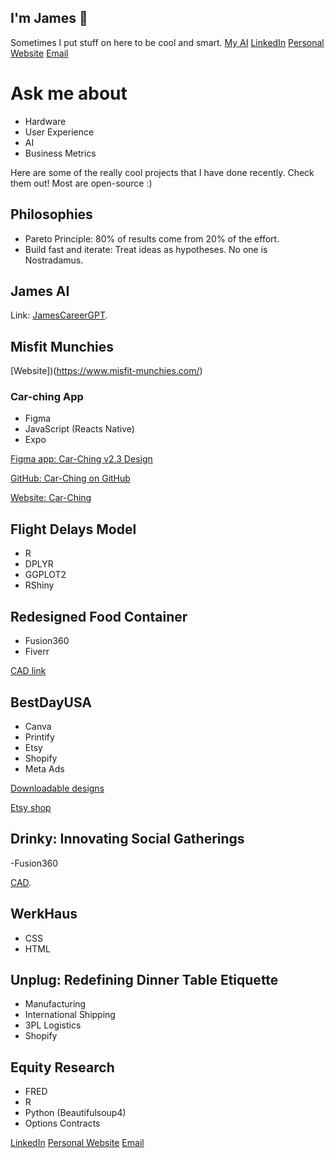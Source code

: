 ## I'm James 👋
Sometimes I put stuff on here to be cool and smart.
[My AI](https://chat.openai.com/g/g-4Ywacg0Tt-jamescareergpt)
[LinkedIn](https://www.linkedin.com/in/james--coleman/)
[Personal Website](https://www.jecolemans.com/)
[Email](mailto:jamescscoleman@gmail.com) 


  
# Ask me about
 - Hardware
 - User Experience
 - AI
 - Business Metrics 

Here are some of the really cool projects that I have done recently. Check them out! Most are open-source :)

## Philosophies

- Pareto Principle: 80% of results come from 20% of the effort.
- Build fast and iterate: Treat ideas as hypotheses. No one is Nostradamus.

## James AI
Link: [JamesCareerGPT](https://chat.openai.com/g/g-4Ywacg0Tt-jamescareergpt).

## Misfit Munchies

[Website])(https://www.misfit-munchies.com/)

### Car-ching App

- Figma
- JavaScript (Reacts Native)
- Expo

[Figma app: Car-Ching v2.3 Design](https://www.figma.com/file/kUBiJlgO5C4dgNS49pelCO/Car-Ching-v2.3?type=design&node-id=0%3A1&mode=design&t=hg5Vm1gAALJiSWBH-1)

[GitHub: Car-Ching on GitHub](https://github.com/jamescscoleman/Car-Ching)

[Website: Car-Ching](https://www.downloadching.com/)

## Flight Delays Model
- R
- DPLYR
- GGPLOT2
- RShiny

## Redesigned Food Container
- Fusion360
- Fiverr

[CAD link](https://github.com/jamescscoleman/Old-Project-Archive)

## BestDayUSA
- Canva
- Printify
- Etsy
- Shopify
- Meta Ads

[Downloadable designs](https://github.com/jamescscoleman/BestDayUSADesigns)

[Etsy shop](https://www.etsy.com/shop/BestDayUSA)

## Drinky: Innovating Social Gatherings
-Fusion360

[CAD](https://github.com/jamescscoleman/DrinkyCAD).

## WerkHaus
- CSS
- HTML

## Unplug: Redefining Dinner Table Etiquette
- Manufacturing
- International Shipping
- 3PL Logistics
- Shopify

## Equity Research
- FRED
- R
- Python (Beautifulsoup4)
- Options Contracts

[LinkedIn](https://www.linkedin.com/in/james--coleman/)
[Personal Website](https://www.jecolemans.com/)
[Email](mailto:jamescscoleman@gmail.com) 



